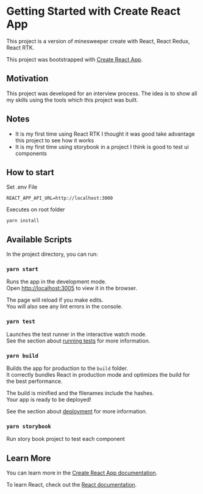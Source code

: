 # Getting Started with Create React App

This project is a version of minesweeper create with React, React Redux, React RTK.

This project was bootstrapped with [Create React App](https://github.com/facebook/create-react-app).

## Motivation

This project was developed for an interview process. The idea is to show all my skills using the tools which this project was built. 

## Notes

- It is my first time using React RTK I thought it was good take advantage this project to see how it works
- It is my first time using storybook in a project I think is good to test ui components

## How to start

Set .env File

```
REACT_APP_API_URL=http://localhost:3000
```

Executes on root folder

```
yarn install
```
## Available Scripts

In the project directory, you can run:

### `yarn start`


Runs the app in the development mode.\
Open [http://localhost:3005](http://localhost:3005) to view it in the browser.

The page will reload if you make edits.\
You will also see any lint errors in the console.

### `yarn test`

Launches the test runner in the interactive watch mode.\
See the section about [running tests](https://facebook.github.io/create-react-app/docs/running-tests) for more information.

### `yarn build`

Builds the app for production to the `build` folder.\
It correctly bundles React in production mode and optimizes the build for the best performance.

The build is minified and the filenames include the hashes.\
Your app is ready to be deployed!

See the section about [deployment](https://facebook.github.io/create-react-app/docs/deployment) for more information.


### `yarn storybook`

Run story book project to test each component


## Learn More

You can learn more in the [Create React App documentation](https://facebook.github.io/create-react-app/docs/getting-started).

To learn React, check out the [React documentation](https://reactjs.org/).
